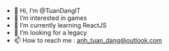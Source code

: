 - 👋 Hi, I’m @TuanDangIT
- 👀 I’m interested in games
- 🌱 I’m currently learning ReactJS
- 💞️ I’m looking for a legacy
- 📫 How to reach me : anh_tuan_dang@outlook.com



